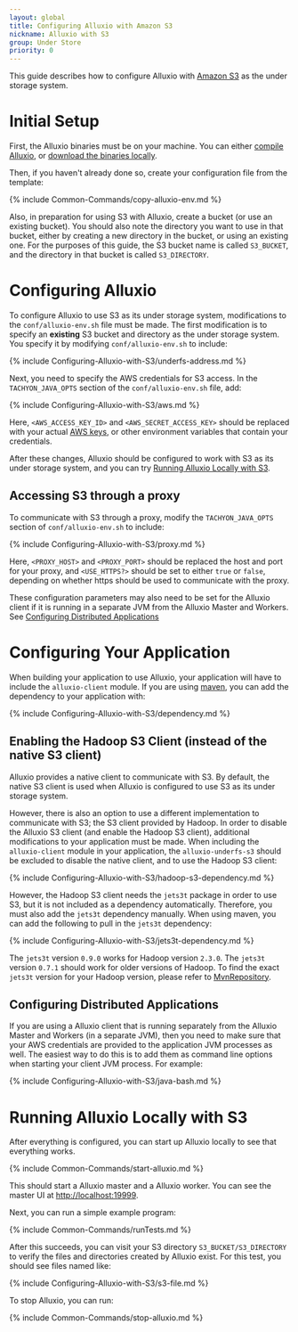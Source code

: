 ```yaml
---
layout: global
title: Configuring Alluxio with Amazon S3
nickname: Alluxio with S3
group: Under Store
priority: 0
---
```


This guide describes how to configure Alluxio with [Amazon S3](https://aws.amazon.com/s3/) as the
under storage system.

# Initial Setup

First, the Alluxio binaries must be on your machine. You can either
[compile Alluxio](Building-Alluxio-Master-Branch.html), or
[download the binaries locally](Running-Alluxio-Locally.html).

Then, if you haven't already done so, create your configuration file from the template:

{% include Common-Commands/copy-alluxio-env.md %}

Also, in preparation for using S3 with Alluxio, create a bucket (or use an existing bucket). You
should also note the directory you want to use in that bucket, either by creating a new directory in
the bucket, or using an existing one. For the purposes of this guide, the S3 bucket name is called
`S3_BUCKET`, and the directory in that bucket is called `S3_DIRECTORY`.

# Configuring Alluxio

To configure Alluxio to use S3 as its under storage system, modifications to the
`conf/alluxio-env.sh` file must be made. The first modification is to specify an **existing** S3
bucket and directory as the under storage system. You specify it by modifying `conf/alluxio-env.sh`
to include:

{% include Configuring-Alluxio-with-S3/underfs-address.md %}

Next, you need to specify the AWS credentials for S3 access. In the `TACHYON_JAVA_OPTS` section of
the `conf/alluxio-env.sh` file, add:

{% include Configuring-Alluxio-with-S3/aws.md %}

Here, `<AWS_ACCESS_KEY_ID>` and `<AWS_SECRET_ACCESS_KEY>` should be replaced with your actual
[AWS keys](https://aws.amazon.com/developers/access-keys), or other environment variables that
contain your credentials.

After these changes, Alluxio should be configured to work with S3 as its under storage system, and
you can try [Running Alluxio Locally with S3](#running-alluxio-locally-with-s3).

## Accessing S3 through a proxy

To communicate with S3 through a proxy, modify the `TACHYON_JAVA_OPTS` section of
`conf/alluxio-env.sh` to include:

{% include Configuring-Alluxio-with-S3/proxy.md %}

Here, `<PROXY_HOST>` and `<PROXY_PORT>` should be replaced the host and port for your proxy, and
`<USE_HTTPS?>` should be set to either `true` or `false`, depending on whether https should be
used to communicate with the proxy.

These configuration parameters may also need to be set for the Alluxio client if it is running in
a separate JVM from the Alluxio Master and Workers. See
[Configuring Distributed Applications](#configuring-distributed-applications)

# Configuring Your Application

When building your application to use Alluxio, your application will have to include the
`alluxio-client` module. If you are using [maven](https://maven.apache.org/), you can add the
dependency to your application with:

{% include Configuring-Alluxio-with-S3/dependency.md %}

## Enabling the Hadoop S3 Client (instead of the native S3 client)

Alluxio provides a native client to communicate with S3. By default, the native S3 client is used
when Alluxio is configured to use S3 as its under storage system.

However, there is also an option to use a different implementation to communicate with S3; the S3
client provided by Hadoop. In order to disable the Alluxio S3 client (and enable the Hadoop S3
client), additional modifications to your application must be made. When including the
`alluxio-client` module in your application, the `alluxio-underfs-s3` should be excluded to disable
the native client, and to use the Hadoop S3 client:

{% include Configuring-Alluxio-with-S3/hadoop-s3-dependency.md %}

However, the Hadoop S3 client needs the `jets3t` package in order to use S3, but it is not included
as a dependency automatically. Therefore, you must also add the `jets3t` dependency manually. When
using maven, you can add the following to pull in the `jets3t` dependency:

{% include Configuring-Alluxio-with-S3/jets3t-dependency.md %}

The `jets3t` version `0.9.0` works for Hadoop version `2.3.0`. The `jets3t` version `0.7.1` should
work for older versions of Hadoop. To find the exact `jets3t` version for your Hadoop version,
please refer to [MvnRepository](http://mvnrepository.com/).

## Configuring Distributed Applications

If you are using a Alluxio client that is running separately from the Alluxio Master and Workers (in
a separate JVM), then you need to make sure that your AWS credentials are provided to the
application JVM processes as well. The easiest way to do this is to add them as command line options
when starting your client JVM process. For example:

{% include Configuring-Alluxio-with-S3/java-bash.md %}

# Running Alluxio Locally with S3

After everything is configured, you can start up Alluxio locally to see that everything works.

{% include Common-Commands/start-alluxio.md %}

This should start a Alluxio master and a Alluxio worker. You can see the master UI at
[http://localhost:19999](http://localhost:19999).

Next, you can run a simple example program:

{% include Common-Commands/runTests.md %}

After this succeeds, you can visit your S3 directory `S3_BUCKET/S3_DIRECTORY` to verify the files
and directories created by Alluxio exist. For this test, you should see files named like:

{% include Configuring-Alluxio-with-S3/s3-file.md %}

To stop Alluxio, you can run:

{% include Common-Commands/stop-alluxio.md %}
